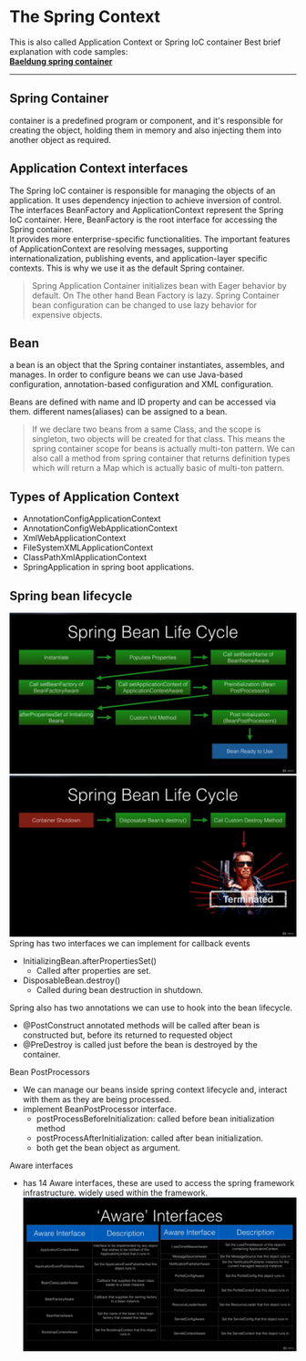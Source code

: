 # The Spring Context

This is also called Application Context or Spring IoC container
Best brief explanation with code samples:<br>
[**Baeldung spring container**](https://www.baeldung.com/spring-application-context)
***

## Spring Container

container is a predefined program or component, and it's responsible for creating the object, holding them in memory and
also injecting them into another object as required.

## Application Context interfaces

The Spring IoC container is responsible for managing the objects of an application.
It uses dependency injection to achieve inversion of control.
The interfaces BeanFactory and ApplicationContext represent the Spring IoC container.
Here, BeanFactory is the root interface for accessing the Spring container.
</br>It provides more enterprise-specific functionalities.
The important features of ApplicationContext are resolving messages,
supporting internationalization, publishing events, and application-layer specific contexts.
This is why we use it as the default Spring container.

> Spring Application Container initializes bean with Eager behavior by default. On The other hand Bean Factory is lazy.
> Spring Container bean configuration can be changed to use lazy behavior for expensive objects.

## Bean

a bean is an object that the Spring container instantiates, assembles, and manages.
In order to configure beans we can use Java-based configuration, annotation-based configuration
and XML configuration.

Beans are defined with name and ID property and can be accessed via them. different names(aliases) can be assigned to a
bean.

> If we declare two beans from a same Class, and the scope is singleton, two objects will be created for that class.
> This means the spring container scope for beans is actually multi-ton pattern. We can also call a method from spring
> container that returns definition types which will return a Map which is actually basic of multi-ton pattern.

## Types of Application Context

* AnnotationConfigApplicationContext
* AnnotationConfigWebApplicationContext
* XmlWebApplicationContext
* FileSystemXMLApplicationContext
* ClassPathXmlApplicationContext
* SpringApplication in spring boot applications.

## Spring bean lifecycle

![Bean-life-Cycle](../../pics/bean-life-cycle.png)
![Bean-life-Cycle](../../pics/bean-life-cycle2.png)
Spring has two interfaces we can implement for callback events

* InitializingBean.afterPropertiesSet()
    * Called after properties are set.
* DisposableBean.destroy()
    * Called during bean destruction in shutdown.

Spring also has two annotations we can use to hook into the bean lifecycle.

* @PostConstruct annotated methods will be called after bean is constructed but, before its returned to requested object
* @PreDestroy is called just before the bean is destroyed by the container.

Bean PostProcessors

* We can manage our beans inside spring context lifecycle and, interact with them as they are being processed.
* implement BeanPostProcessor interface.
    * postProcessBeforeInitialization: called before bean initialization method
    * postProcessAfterInitialization: called after bean initialization.
    * both get the bean object as argument.

Aware interfaces

* has 14 Aware interfaces, these are used to access the spring framework infrastructure. widely used within the
  framework.
  ![Aware Interfaces](../../pics/aware-interface.png)

